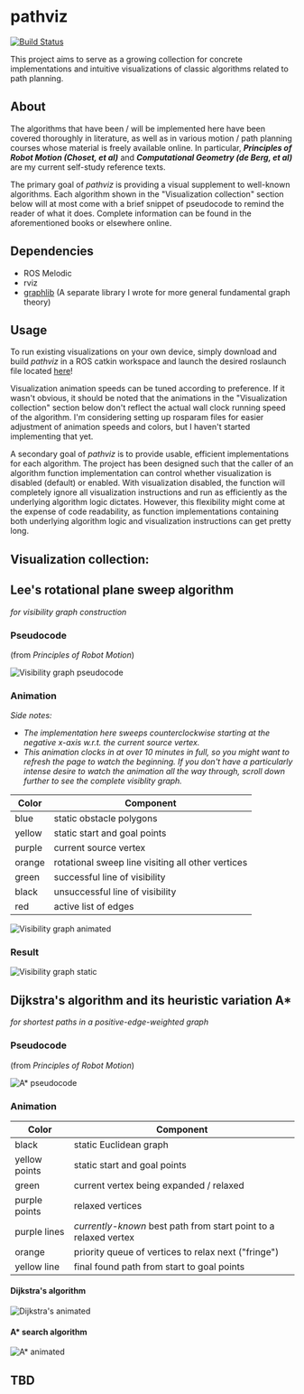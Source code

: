 # pathviz

[![Build Status](https://travis-ci.com/tedklin/pathviz.svg?branch=master)](https://travis-ci.com/tedklin/pathviz)

This project aims to serve as a growing collection for concrete implementations and intuitive visualizations of classic algorithms related to path planning.

## About

The algorithms that have been / will be implemented here have been covered thoroughly in literature, as well as in various motion / path planning courses whose material is freely available online. In particular, ***Principles of Robot Motion (Choset, et al)*** and ***Computational Geometry (de Berg, et al)*** are my current self-study reference texts.

The primary goal of *pathviz* is providing a visual supplement to well-known algorithms. Each algorithm shown in the "Visualization collection" section below will at most come with a brief snippet of pseudocode to remind the reader of what it does. Complete information can be found in the aforementioned books or elsewhere online.

## Dependencies

- ROS Melodic
- rviz
- [graphlib](https://github.com/tedklin/back-to-basics/tree/master/algorithms/graphlib) (A separate library I wrote for more general fundamental graph theory)

## Usage

To run existing visualizations on your own device, simply download and build *pathviz* in a ROS catkin workspace and launch the desired roslaunch file located [here](https://github.com/tedklin/pathviz/tree/master/launch)!

Visualization animation speeds can be tuned according to preference. If it wasn't obvious, it should be noted that the animations in the "Visualization collection" section below don't reflect the actual wall clock running speed of the algorithm. I'm considering setting up rosparam files for easier adjustment of animation speeds and colors, but I haven't started implementing that yet.

A secondary goal of *pathviz* is to provide usable, efficient implementations for each algorithm. The project has been designed such that the caller of an algorithm function implementation can control whether visualization is disabled (default) or enabled. With visualization disabled, the function will completely ignore all visualization instructions and run as efficiently as the underlying algorithm logic dictates. However, this flexibility might come at the expense of code readability, as function implementations containing both underlying algorithm logic and visualization instructions can get pretty long.


## Visualization collection:

## Lee's rotational plane sweep algorithm

*for visibility graph construction*

### Pseudocode

(from *Principles of Robot Motion*)

![Visibility graph pseudocode](./media/visibility_graph_pseudocode.png)

### Animation

*Side notes:*
- *The implementation here sweeps counterclockwise starting at the negative x-axis w.r.t. the current source vertex.*
- *This animation clocks in at over 10 minutes in full, so you might want to refresh the page to watch the beginning. If you don't have a particularly intense desire to watch the animation all the way through, scroll down further to see the complete visiblity graph.*

| Color | Component |
| --- | --- |
| blue | static obstacle polygons |
| yellow | static start and goal points |
| purple | current source vertex |
| orange | rotational sweep line visiting all other vertices |
| green | successful line of visibility |
| black | unsuccessful line of visibility|
| red | active list of edges |

![Visibility graph animated](./media/visibility_graph_animated.gif)

### Result

![Visibility graph static](./media/visibility_graph_static.png)


## Dijkstra's algorithm and its heuristic variation A*

*for shortest paths in a positive-edge-weighted graph*

### Pseudocode

(from *Principles of Robot Motion*)

![A* pseudocode](./media/a_star_pseudocode.png)

### Animation

| Color | Component |
| --- | --- |
| black | static Euclidean graph |
| yellow points | static start and goal points |
| green | current vertex being expanded / relaxed |
| purple points | relaxed vertices |
| purple lines | *currently-known* best path from start point to a relaxed vertex |
| orange | priority queue of vertices to relax next ("fringe") |
| yellow line | final found path from start to goal points |

#### Dijkstra's algorithm

![Dijkstra's animated](./media/dijkstra_animated.gif)

#### A* search algorithm

![A* animated](./media/a_star_animated.gif)

## TBD
